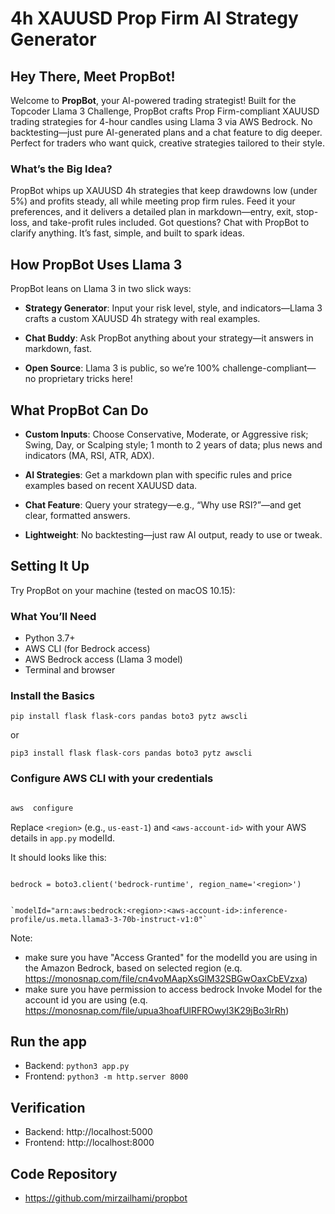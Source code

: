 
  

# 4h XAUUSD Prop Firm AI Strategy Generator

  

  

## Hey There, Meet PropBot!

  

Welcome to **PropBot**, your AI-powered trading strategist! Built for the Topcoder Llama 3 Challenge, PropBot crafts Prop Firm-compliant XAUUSD trading strategies for 4-hour candles using Llama 3 via AWS Bedrock. No backtesting—just pure AI-generated plans and a chat feature to dig deeper. Perfect for traders who want quick, creative strategies tailored to their style.

  

  

### What’s the Big Idea?

  

PropBot whips up XAUUSD 4h strategies that keep drawdowns low (under 5%) and profits steady, all while meeting prop firm rules. Feed it your preferences, and it delivers a detailed plan in markdown—entry, exit, stop-loss, and take-profit rules included. Got questions? Chat with PropBot to clarify anything. It’s fast, simple, and built to spark ideas.

  

  

## How PropBot Uses Llama 3

  

PropBot leans on Llama 3 in two slick ways:

  

-  **Strategy Generator**: Input your risk level, style, and indicators—Llama 3 crafts a custom XAUUSD 4h strategy with real examples.

  

-  **Chat Buddy**: Ask PropBot anything about your strategy—it answers in markdown, fast.

  

-  **Open Source**: Llama 3 is public, so we’re 100% challenge-compliant—no proprietary tricks here!

  

  

## What PropBot Can Do

  

-  **Custom Inputs**: Choose Conservative, Moderate, or Aggressive risk; Swing, Day, or Scalping style; 1 month to 2 years of data; plus news and indicators (MA, RSI, ATR, ADX).

  

-  **AI Strategies**: Get a markdown plan with specific rules and price examples based on recent XAUUSD data.

  

-  **Chat Feature**: Query your strategy—e.g., “Why use RSI?”—and get clear, formatted answers.

  

-  **Lightweight**: No backtesting—just raw AI output, ready to use or tweak.

  

  

## Setting It Up

  

Try PropBot on your machine (tested on macOS 10.15):

  

### What You’ll Need

 
- Python 3.7+
- AWS CLI (for Bedrock access)
- AWS Bedrock access (Llama 3 model)
- Terminal and browser

  

  

### Install the Basics

  

```pip install flask flask-cors pandas boto3 pytz awscli```

or

```pip3 install flask flask-cors pandas boto3 pytz awscli```

  

### Configure AWS CLI with your credentials

```bash

aws  configure

```

Replace `<region>` (e.g., `us-east-1`) and `<aws-account-id>` with your AWS details in `app.py` modelId.

  

It should looks like this:

```

bedrock = boto3.client('bedrock-runtime', region_name='<region>')

```

  

```

`modelId="arn:aws:bedrock:<region>:<aws-account-id>:inference-profile/us.meta.llama3-3-70b-instruct-v1:0"`

```

Note: 
- make sure you have "Access Granted" for the modelId you are using in the Amazon Bedrock, based on selected region (e.q. https://monosnap.com/file/cn4voMAapXsGlM32SBGwOaxCbEVzxa)
- make sure you have permission to access bedrock Invoke Model for the account id you are using (e.q. https://monosnap.com/file/upua3hoafUlRFROwyI3K29jBo3lrRh)

## Run the app

- Backend: ```python3 app.py```
- Frontend: ```python3 -m http.server 8000```

  

## Verification

- Backend: http://localhost:5000
- Frontend: http://localhost:8000

  

## Code Repository

- https://github.com/mirzailhami/propbot